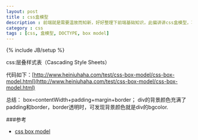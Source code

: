 ```yaml
---
layout: post
title : css盒模型
description : 前端就是需要温故而知新，好好整理下前端基础知识，此偏讲讲css盒模型，巩固下基础知识。
category : css
tags : [css, 盒模型, DOCTYPE, box model]
---
```

{% include JB/setup %}

css:层叠样式表（Cascading Style Sheets）

代码如下：[http://www.heiniuhaha.com/test/css-box-model/css-box-model.html](http://www.heiniuhaha.com/test/css-box-model/css-box-model.html)

总结：
box=contentWidth+padding+margin+border；
div的背景颜色充满了padding和border，border透明时，可发现背景颜色就是div的bgcolor.

###参考
- [css box model](http://www.w3schools.com/css/css_boxmodel.asp)